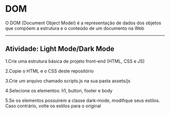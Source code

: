# DOM
O DOM (Document Object Model) é a representação de dados dos objetos que compõem a estrutura e o conteúdo de um documento na Web
___
## Atividade: Light Mode/Dark Mode
1.Crie uma estrutura básica de projeto front-end (HTML, CSS e JS)
<p>2.Copie o HTML e o CSS deste repositório
<p>3.Crie um arquivo chamado scripts.js na sua pasta assets/js
<p>4.Selecione os elementos: h1, button, footer e body
<p>5.Se os elementos possuirem a classe dark-mode, modifique seus
estilos. Caso contrário, volte os estilos para o original

